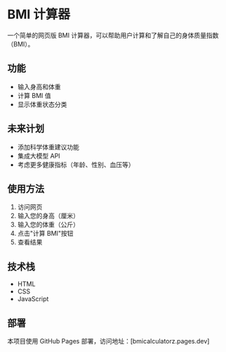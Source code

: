 # BMI 计算器

一个简单的网页版 BMI 计算器，可以帮助用户计算和了解自己的身体质量指数（BMI）。

## 功能

- 输入身高和体重
- 计算 BMI 值
- 显示体重状态分类

## 未来计划

- 添加科学体重建议功能
- 集成大模型 API
- 考虑更多健康指标（年龄、性别、血压等）

## 使用方法

1. 访问网页
2. 输入您的身高（厘米）
3. 输入您的体重（公斤）
4. 点击"计算 BMI"按钮
5. 查看结果

## 技术栈

- HTML
- CSS
- JavaScript

## 部署

本项目使用 GitHub Pages 部署，访问地址：[bmicalculatorz.pages.dev] 
